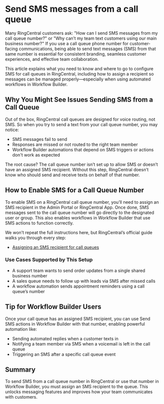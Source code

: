 # Send SMS messages from a call queue

Many RingCentral customers ask: "How can I send SMS messages from my call queue number?" or "Why can’t my team text customers using our main business number?" If you use a call queue phone number for customer-facing communications, being able to send text messages (SMS) from that same number is essential for consistent branding, seamless customer experiences, and effective team collaboration.

This article explains what you need to know and where to go to configure SMS for call queues in RingCentral, including how to assign a recipient so messages can be managed properly—especially when using automated workflows in Workflow Builder.

## Why You Might See Issues Sending SMS from a Call Queue

Out of the box, RingCentral call queues are designed for voice routing, not SMS. So when you try to send a text from your call queue number, you may notice:

* SMS messages fail to send
* Responses are missed or not routed to the right team member
* Workflow Builder automations that depend on SMS triggers or actions don't work as expected

The root cause? The call queue number isn’t set up to allow SMS or doesn’t have an assigned SMS recipient. Without this step, RingCentral doesn’t know who should send and receive texts on behalf of that number.

## How to Enable SMS for a Call Queue Number

To enable SMS on a RingCentral call queue number, you’ll need to assign an SMS recipient in the Admin Portal or RingCentral App. Once done, SMS messages sent to the call queue number will go directly to the designated user or group. This also enables workflows in Workflow Builder that use SMS actions to function correctly.

We won’t repeat the full instructions here, but RingCentral’s official guide walks you through every step:

* [Assigning an SMS recipient for call queues](https://support.ringcentral.com/article-v2/assigning-an-sms-recipient-for-call-queues-in-the-ringcentral-app-and-admin-portal.html?brand=RingCentral&product=RingEX&language=en_US)

### Use Cases Supported by This Setup

* A support team wants to send order updates from a single shared business number
* A sales queue needs to follow up with leads via SMS after missed calls
* A workflow automation sends appointment reminders using a call queue’s number

## Tip for Workflow Builder Users

Once your call queue has an assigned SMS recipient, you can use Send SMS actions in Workflow Builder with that number, enabling powerful automation like:

* Sending automated replies when a customer texts in
* Notifying a team member via SMS when a voicemail is left in the call queue
* Triggering an SMS after a specific call queue event

## Summary

To send SMS from a call queue number in RingCentral or use that number in Workflow Builder, you must assign an SMS recipient to the queue. This unlocks messaging features and improves how your team communicates with customers.